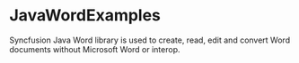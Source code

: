 # JavaWordExamples
Syncfusion Java Word library is used to create, read, edit and convert Word documents without Microsoft Word or interop.
